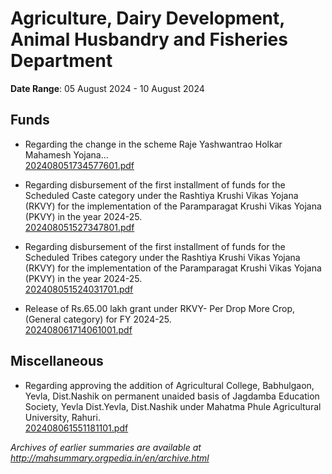 # Agriculture, Dairy Development, Animal Husbandry and Fisheries Department

**Date Range**: 05 August 2024 - 10 August 2024


## Funds
- Regarding the change in the scheme Raje Yashwantrao Holkar Mahamesh Yojana...\
  [202408051734577601.pdf](https://gr.maharashtra.gov.in/Site/Upload/Government%20Resolutions/English/202408051734577601.pdf)

- Regarding disbursement of the first installment of funds for the Scheduled Caste category under the Rashtiya Krushi Vikas Yojana (RKVY) for the implementation of the Paramparagat Krushi Vikas Yojana (PKVY) in the year 2024-25.\
  [202408051527347801.pdf](https://gr.maharashtra.gov.in/Site/Upload/Government%20Resolutions/English/202408051527347801.pdf)

- Regarding disbursement of the first installment of funds for the Scheduled Tribes category under the  Rashtiya Krushi Vikas Yojana (RKVY) for the implementation of the Paramparagat Krushi Vikas Yojana (PKVY) in the year 2024-25.\
  [202408051524031701.pdf](https://gr.maharashtra.gov.in/Site/Upload/Government%20Resolutions/English/202408051524031701.pdf)

- Release of Rs.65.00 lakh grant under RKVY- Per Drop More Crop,  (General category) for FY 2024-25.\
  [202408061714061001.pdf](https://gr.maharashtra.gov.in/Site/Upload/Government%20Resolutions/English/202408061714061001.pdf)

## Miscellaneous
- Regarding approving the addition of Agricultural College, Babhulgaon, Yevla, Dist.Nashik on permanent unaided basis of Jagdamba Education Society, Yevla Dist.Yevla, Dist.Nashik under Mahatma Phule Agricultural University, Rahuri.\
  [202408061551181101.pdf](https://gr.maharashtra.gov.in/Site/Upload/Government%20Resolutions/English/202408061551181101.pdf)


*Archives of earlier summaries are available at http://mahsummary.orgpedia.in/en/archive.html*